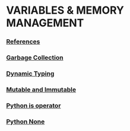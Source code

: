 # VARIABLES & MEMORY MANAGEMENT
### [References](https://github.com/themusharraf/Python-memory-managment/blob/master/references.py)
### [Garbage Collection](https://github.com/themusharraf/Python-memory-managment/blob/master/garbage_c.py)
### [Dynamic Typing](https://github.com/themusharraf/Python-memory-managment/blob/master/dynamic_type.py)
### [Mutable and Immutable](https://github.com/themusharraf/Python-memory-managment/blob/master/mutable_Immutable.py)
### [Python is operator](https://github.com/themusharraf/Python-memory-managment/blob/master/is_operator.py)
### [Python None]()



